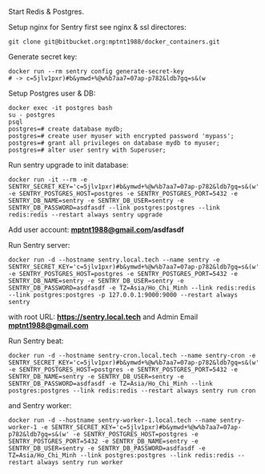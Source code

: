 Start Redis & Postgres.

Setup nginx for Sentry first see nginx & ssl directores:
```
git clone git@bitbucket.org:mptnt1988/docker_containers.git
```
Generate secret key:
```
docker run --rm sentry config generate-secret-key
# -> c=5jlv1pxr)#b&ymwd+%@w%b7aa7=07ap-p782&ldb7gq=s&(w
```
Setup Postgres user & DB:
```
docker exec -it postgres bash
su - postgres
psql
postgres=# create database mydb;
postgres=# create user myuser with encrypted password 'mypass';
postgres=# grant all privileges on database mydb to myuser;
postgres=# alter user sentry with Superuser;
```
Run sentry upgrade to init database:
```
docker run -it --rm -e SENTRY_SECRET_KEY='c=5jlv1pxr)#b&ymwd+%@w%b7aa7=07ap-p782&ldb7gq=s&(w' -e SENTRY_POSTGRES_HOST=postgres -e SENTRY_POSTGRES_PORT=5432 -e SENTRY_DB_NAME=sentry -e SENTRY_DB_USER=sentry -e SENTRY_DB_PASSWORD=asdfasdf --link postgres:postgres --link redis:redis --restart always sentry upgrade
```
Add user account: **mptnt1988@gmail.com/asdfasdf**

Run Sentry server:
```
docker run -d --hostname sentry.local.tech --name sentry -e SENTRY_SECRET_KEY='c=5jlv1pxr)#b&ymwd+%@w%b7aa7=07ap-p782&ldb7gq=s&(w' -e SENTRY_POSTGRES_HOST=postgres -e SENTRY_POSTGRES_PORT=5432 -e SENTRY_DB_NAME=sentry -e SENTRY_DB_USER=sentry -e SENTRY_DB_PASSWORD=asdfasdf -e TZ=Asia/Ho_Chi_Minh --link redis:redis --link postgres:postgres -p 127.0.0.1:9000:9000 --restart always sentry
```
with root URL: **https://sentry.local.tech** and Admin Email **mptnt1988@gmail.com**

Run Sentry beat:
```
docker run -d --hostname sentry-cron.local.tech --name sentry-cron -e SENTRY_SECRET_KEY='c=5jlv1pxr)#b&ymwd+%@w%b7aa7=07ap-p782&ldb7gq=s&(w' -e SENTRY_POSTGRES_HOST=postgres -e SENTRY_POSTGRES_PORT=5432 -e SENTRY_DB_NAME=sentry -e SENTRY_DB_USER=sentry -e SENTRY_DB_PASSWORD=asdfasdf -e TZ=Asia/Ho_Chi_Minh --link postgres:postgres --link redis:redis --restart always sentry run cron
```
and Sentry worker:
```
docker run -d --hostname sentry-worker-1.local.tech --name sentry-worker-1 -e SENTRY_SECRET_KEY='c=5jlv1pxr)#b&ymwd+%@w%b7aa7=07ap-p782&ldb7gq=s&(w' -e SENTRY_POSTGRES_HOST=postgres -e SENTRY_POSTGRES_PORT=5432 -e SENTRY_DB_NAME=sentry -e SENTRY_DB_USER=sentry -e SENTRY_DB_PASSWORD=asdfasdf -e TZ=Asia/Ho_Chi_Minh --link postgres:postgres --link redis:redis --restart always sentry run worker
```
